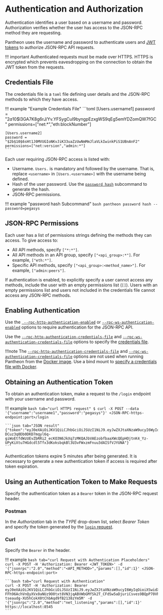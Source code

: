 # Authentication and Authorization 

Authentication identifies a user based on a username and password. Authorization verifies whether the user has
access to the JSON-RPC method they are requesting.  

Pantheon uses the username and password to authenticate users and [JWT tokens](https://jwt.io/introduction/) to authorize JSON-RPC API requests. 

!!! important 
    Authenticated requests must be made over HTTPS. HTTPS is encrypted which prevents eavesdropping on the connection
    to obtain the JWT token from the requests.

## Credentials File 

The credentials file is a `toml` file defining user details and the JSON-RPC methods to which they have access. 

!!! example "Example Credentials File"
    ```toml
    [Users.username1]
    password = "$2a$10$l3GA7K8g6rJ/Yv.YFSygCuI9byngpEzxgWS9qEg5emYDZomQW7fGC"
    permissions=["net:*","eth:blockNumber"]
    
    [Users.username2]
    password = "$2b$10$6sHt1J0MVUGIoNKvJiK33uaZzUwNmMmJlaVLkIwinkPiS1UBnAnF2"
    permissions=["net:version","admin:*"]
    ```

Each user requiring JSON-RPC access is listed with: 

* Username. `Users.` is mandatory and followed by the username. That is, replace `<username>` in `[Users.<username>]` with the username being defined. 
* Hash of the user password. Use the [`password hash`](../Reference/Pantheon-CLI-Syntax.md#password) subcommand to generate the hash. 
* JSON-RPC permissions. 

!!! example "password hash Subcommand"
    ```bash
    pantheon password hash --password=pegasys
    ```
    
## JSON-RPC Permissions 

Each user has a list of permissions strings defining the methods they can access. To give access to: 

* All API methods, specify `["*:*"]`.
* All API methods in an API group, specify `["<api_group>:*"]`. For example, `["eth:*"]`. 
* Specific API methods, specify `["<api_group>:<method_name>"]`. For example, `["admin:peers"]`.

If authentication is enabled, to explicitly specify a user cannot access any methods, include the user with an empty permissions list (`[]`). 
Users with an empty permissions list and users not included in the credentials file cannot access any JSON-RPC
methods. 
    
## Enabling Authentication 
 
Use the [` --rpc-http-authentication-enabled`](../Reference/Pantheon-CLI-Syntax.md#rpc-http-authentication-enabled) or 
 [`--rpc-ws-authentication-enabled`](../Reference/Pantheon-CLI-Syntax.md#rpc-ws-authentication-enabled)
 options to require authentication for the JSON-RPC API.
  
Use the [`--rpc-http-authentication-credentials-file`](../Reference/Pantheon-CLI-Syntax.md#rpc-http-authentication-credentials-file)
and [`--rpc-ws-authentication-credentials-file`](../Reference/Pantheon-CLI-Syntax.md#rpc-ws-authentication-credentials-file) 
options to specify the [credentials file](#credentials-file).  

!!!note
    The [`--rpc-http-authentication-credentials-file`](../Reference/Pantheon-CLI-Syntax.md#rpc-http-authentication-credentials-file) 
    and [`--rpc-ws-authentication-credentials-file`](../Reference/Pantheon-CLI-Syntax.md#rpc-ws-authentication-credentials-file) 
    options are not used when running Pantheon from the [Docker image](../Getting-Started/Run-Docker-Image.md). 
    Use a bind mount to [specify a credentials file with Docker](../Getting-Started/Run-Docker-Image.md#credentials-files).

## Obtaining an Authentication Token 

To obtain an authentication token, make a request to the `/login` endpoint with your username and password. 

!!! example
    ```bash tab="curl HTTPS request"
    $ curl -X POST --data '{"username":"username1","password":"pegasys"}' <JSON-RPC-https-endpoint:port>/login
    ```
    
    ```json tab="JSON result"
    {"token":"eyJ0eXAiOiJKV1QiLCJhbGciOiJSUzI1NiJ9.eyJwZXJtaXNzaW9ucyI6WyIqOioiXSwidXNlcm5hbWUiOiJ1c2VyMiIsImlhdCI6MTU1MDQ2MDYwNCwiZXhwIjoxNTUwNDYwOTA0fQ.l2Ycqzl_AyvReXBeUSayOlOMS_E8-DCuz3q0Db0DKD7mqyl6q-giWoEtfdWzUEvZbRRi2_ecKO3N6JkXq7zMKQAJbVAEzobfbaaXWcQEpHOjtnK4_Yz-UPyKiXtu7HGdcdl5Tfx3dKoksbqkBl3U3vFWxzmFnuu3dAISfVJYUNA"}
    ``` 

Authentication tokens expire 5 minutes after being generated. It is necessary to generate a new authentication 
token if access is required after token expiration.     
    
## Using an Authentication Token to Make Requests 

Specify the authentication token as a `Bearer` token in the JSON-RPC request header. 

### Postman

In the _Authorization_ tab in the _TYPE_ drop-down list, select *Bearer Token* and specify the token 
generated by the [`login` request](#obtaining-an-authentication-token). 

### Curl

Specify the `Bearer` in the header. 

!!! example
    ```bash tab="curl Request with Authentication Placeholders"
    curl -X POST -H 'Authorization: Bearer <JWT_TOKEN>' -d '{"jsonrpc":"2.0","method":"<API_METHOD>","params":[],"id":1}' <JSON-RPC-https-endpoint:port>
    ```
    
    ```bash tab="curl Request with Authentication"
    curl -X POST -H 'Authorization: Bearer eyJ0eXAiOiJKV1QiLCJhbGciOiJSUzI1NiJ9.eyJwZXJtaXNzaW9ucyI6WyIqOioiXSwidXNlcm5hbWUiOiJ1c2VyMiIsImlhdCI6MTU1MDQ2MTQxNiwiZXhwIjoxNTUwNDYxNzE2fQ.WQ1mqpqzRLHaoL8gOSEZPvnRs_qf6j__7A3Sg8vf9RKvWdNTww_vRJF1gjcVy-FFh96AchVnQyXVx0aNUz9O0txt8VN3jqABVWbGMfSk2T_CFdSw5aDjuriCsves9BQpP70Vhj-tseaudg-XU5hCokX0tChbAqd9fB2138zYm5M' -d '{"jsonrpc":"2.0","method":"net_listening","params":[],"id":1}' https://localhost:8545
    ```